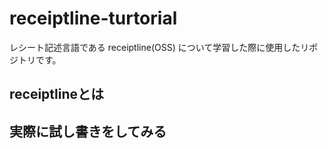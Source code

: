 # receiptline-turtorial
レシート記述言語である receiptline(OSS) について学習した際に使用したリポジトリです。
## receiptlineとは
## 実際に試し書きをしてみる
